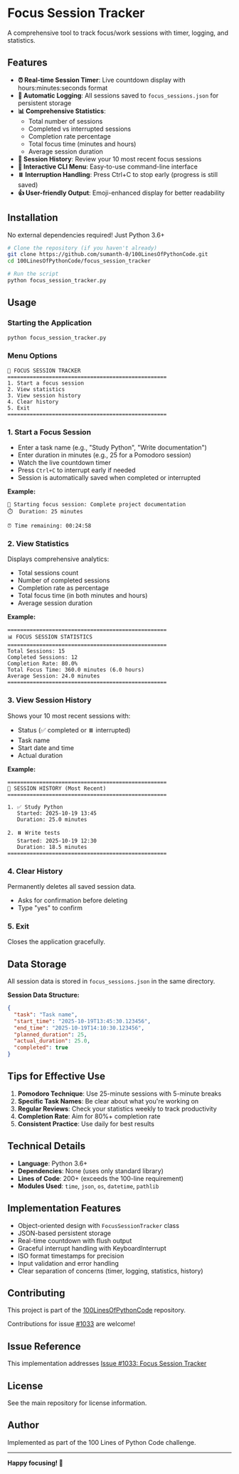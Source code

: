 # Focus Session Tracker

A comprehensive tool to track focus/work sessions with timer, logging, and statistics.

## Features

- **⏰ Real-time Session Timer**: Live countdown display with hours:minutes:seconds format
- **💾 Automatic Logging**: All sessions saved to `focus_sessions.json` for persistent storage
- **📊 Comprehensive Statistics**: 
  - Total number of sessions
  - Completed vs interrupted sessions
  - Completion rate percentage
  - Total focus time (minutes and hours)
  - Average session duration
- **📜 Session History**: Review your 10 most recent focus sessions
- **📝 Interactive CLI Menu**: Easy-to-use command-line interface
- **⏸️ Interruption Handling**: Press Ctrl+C to stop early (progress is still saved)
- **👍 User-friendly Output**: Emoji-enhanced display for better readability

## Installation

No external dependencies required! Just Python 3.6+

```bash
# Clone the repository (if you haven't already)
git clone https://github.com/sumanth-0/100LinesOfPythonCode.git
cd 100LinesOfPythonCode/focus_session_tracker

# Run the script
python focus_session_tracker.py
```

## Usage

### Starting the Application

```bash
python focus_session_tracker.py
```

### Menu Options

```
🎯 FOCUS SESSION TRACKER
==================================================
1. Start a focus session
2. View statistics
3. View session history
4. Clear history
5. Exit
==================================================
```

### 1. Start a Focus Session

- Enter a task name (e.g., "Study Python", "Write documentation")
- Enter duration in minutes (e.g., 25 for a Pomodoro session)
- Watch the live countdown timer
- Press `Ctrl+C` to interrupt early if needed
- Session is automatically saved when completed or interrupted

**Example:**
```
🎯 Starting focus session: Complete project documentation
⏱️  Duration: 25 minutes

⏰ Time remaining: 00:24:58
```

### 2. View Statistics

Displays comprehensive analytics:
- Total sessions count
- Number of completed sessions
- Completion rate as percentage
- Total focus time (in both minutes and hours)
- Average session duration

**Example:**
```
==================================================
📊 FOCUS SESSION STATISTICS
==================================================
Total Sessions: 15
Completed Sessions: 12
Completion Rate: 80.0%
Total Focus Time: 360.0 minutes (6.0 hours)
Average Session: 24.0 minutes
==================================================
```

### 3. View Session History

Shows your 10 most recent sessions with:
- Status (✅ completed or ⏸️ interrupted)
- Task name
- Start date and time
- Actual duration

**Example:**
```
==================================================
📜 SESSION HISTORY (Most Recent)
==================================================

1. ✅ Study Python
   Started: 2025-10-19 13:45
   Duration: 25.0 minutes

2. ⏸️ Write tests
   Started: 2025-10-19 12:30
   Duration: 18.5 minutes
==================================================
```

### 4. Clear History

Permanently deletes all saved session data.
- Asks for confirmation before deleting
- Type "yes" to confirm

### 5. Exit

Closes the application gracefully.

## Data Storage

All session data is stored in `focus_sessions.json` in the same directory.

**Session Data Structure:**
```json
{
  "task": "Task name",
  "start_time": "2025-10-19T13:45:30.123456",
  "end_time": "2025-10-19T14:10:30.123456",
  "planned_duration": 25,
  "actual_duration": 25.0,
  "completed": true
}
```

## Tips for Effective Use

1. **Pomodoro Technique**: Use 25-minute sessions with 5-minute breaks
2. **Specific Task Names**: Be clear about what you're working on
3. **Regular Reviews**: Check your statistics weekly to track productivity
4. **Completion Rate**: Aim for 80%+ completion rate
5. **Consistent Practice**: Use daily for best results

## Technical Details

- **Language**: Python 3.6+
- **Dependencies**: None (uses only standard library)
- **Lines of Code**: 200+ (exceeds the 100-line requirement)
- **Modules Used**: `time`, `json`, `os`, `datetime`, `pathlib`

## Implementation Features

- Object-oriented design with `FocusSessionTracker` class
- JSON-based persistent storage
- Real-time countdown with flush output
- Graceful interrupt handling with KeyboardInterrupt
- ISO format timestamps for precision
- Input validation and error handling
- Clear separation of concerns (timer, logging, statistics, history)

## Contributing

This project is part of the [100LinesOfPythonCode](https://github.com/sumanth-0/100LinesOfPythonCode) repository.

Contributions for issue [#1033](https://github.com/sumanth-0/100LinesOfPythonCode/issues/1033) are welcome!

## Issue Reference

This implementation addresses [Issue #1033: Focus Session Tracker](https://github.com/sumanth-0/100LinesOfPythonCode/issues/1033)

## License

See the main repository for license information.

## Author

Implemented as part of the 100 Lines of Python Code challenge.

---

**Happy focusing! 🎯**
